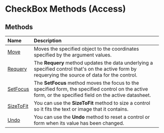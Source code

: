 
# CheckBox Methods (Access)

## Methods



|**Name**|**Description**|
|:-----|:-----|
|[Move](147a42c1-4e1d-f814-e8a6-5a0d328cf79c.md)|Moves the specified object to the coordinates specified by the argument values.|
|[Requery](0385fddc-7a97-1bf3-50d2-61f0978ea359.md)|The  **Requery** method updates the data underlying a specified control that's on the active form by requerying the source of data for the control.|
|[SetFocus](68d0ec9e-7a2e-1402-6a2a-38caad5d13bb.md)|The  **SetFocus** method moves the focus to the specified form, the specified control on the active form, or the specified field on the active datasheet.|
|[SizeToFit](79309619-c2f7-d43a-5f92-ef2c4d1af208.md)|You can use the  **SizeToFit** method to size a control so it fits the text or image that it contains.|
|[Undo](e69e5d59-398d-744c-0a99-e2ca9b290c9b.md)|You can use the  **Undo** method to reset a control or form when its value has been changed.|

